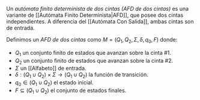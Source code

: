 Un *autómata finito determinista de dos cintas (AFD de dos cintas)* es una variante de [[Autómata Finito Determinista|AFD]], que posee dos cintas independientes. A diferencia del [[Autómata Con Salida]], ambas cintas son de entrada.

Definimos un *AFD de dos cintas* como $M=(Q_1, Q_2, \Sigma,\delta, q_0, F)$ donde:
- $Q_1$ un conjunto finito de estados que avanzan sobre la cinta #1.
- $Q_2$ un conjunto finito de estados que avanzan sobre la cinta #2.
- $\Sigma$ un [[Alfabeto]] de entrada.
- $\delta : (Q_1 \cup Q_2) \times \Sigma \rightarrow (Q_1 \cup Q_2)$ la función de transición.
- $q_0 \in (Q_1 \cup Q_2)$ el estado inicial.
- $F \subseteq (Q_1 \cup Q_2)$ el conjunto de estados finales.
